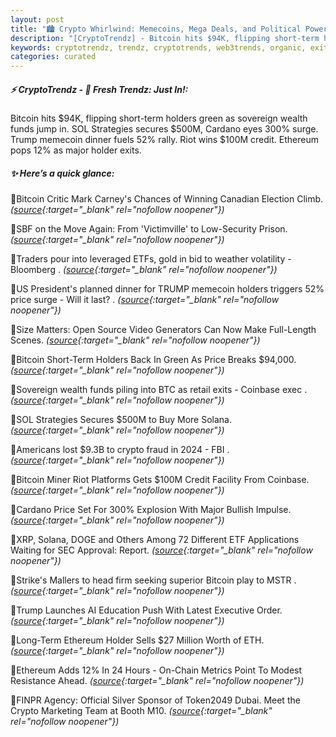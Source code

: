 ```yaml
---
layout: post
title: "🏙️ Crypto Whirlwind: Memecoins, Mega Deals, and Political Power Plays"
description: "[CryptoTrendz] - Bitcoin hits $94K, flipping short-term holders green as sovereign wealth funds jump in. SOL Strategies secures $500M, Cardano eyes 300% surge. Trump memecoin dinner fuels 52% rally. Riot wins $100M credit. Ethereum pops 12% as major holder exits."
keywords: cryptotrendz, trendz, cryptotrends, web3trends, organic, exits, AI, DOGE, SEC, BTC, TRUMP, memecoin, Bitcoin, Ethereum, Miner, crypto
categories: curated
---
```


##### ⚡ CryptoTrendz - 📌 *Fresh Trendz: Just In!:*

Bitcoin hits $94K, flipping short-term holders green as sovereign wealth funds jump in. SOL Strategies secures $500M, Cardano eyes 300% surge. Trump memecoin dinner fuels 52% rally. Riot wins $100M credit. Ethereum pops 12% as major holder exits.

##### ✨ *Here’s a quick glance:*


🔹Bitcoin Critic Mark Carney's Chances of Winning Canadian Election Climb. *([source](https://s.avyag.com/ffkg){:target="_blank" rel="nofollow noopener"})*

🔹SBF on the Move Again: From 'Victimville' to Low-Security Prison. *([source](https://s.avyag.com/kdb8){:target="_blank" rel="nofollow noopener"})*

🔹Traders pour into leveraged ETFs, gold in bid to weather volatility - Bloomberg . *([source](https://s.avyag.com/zygi){:target="_blank" rel="nofollow noopener"})*

🔹US President's planned dinner for TRUMP memecoin holders triggers 52% price surge - Will it last? . *([source](https://s.avyag.com/57ci){:target="_blank" rel="nofollow noopener"})*

🔹Size Matters: Open Source Video Generators Can Now Make Full-Length Scenes. *([source](https://s.avyag.com/8aek){:target="_blank" rel="nofollow noopener"})*

🔹Bitcoin Short-Term Holders Back In Green As Price Breaks $94,000. *([source](https://s.avyag.com/pd1s){:target="_blank" rel="nofollow noopener"})*

🔹Sovereign wealth funds piling into BTC as retail exits - Coinbase exec . *([source](https://s.avyag.com/5985){:target="_blank" rel="nofollow noopener"})*

🔹SOL Strategies Secures $500M to Buy More Solana. *([source](https://s.avyag.com/79da){:target="_blank" rel="nofollow noopener"})*

🔹Americans lost $9.3B to crypto fraud in 2024 - FBI . *([source](https://s.avyag.com/s09q){:target="_blank" rel="nofollow noopener"})*

🔹Bitcoin Miner Riot Platforms Gets $100M Credit Facility From Coinbase. *([source](https://s.avyag.com/e5rv){:target="_blank" rel="nofollow noopener"})*

🔹Cardano Price Set For 300% Explosion With Major Bullish Impulse. *([source](https://s.avyag.com/jzs7){:target="_blank" rel="nofollow noopener"})*

🔹XRP, Solana, DOGE and Others Among 72 Different ETF Applications Waiting for SEC Approval: Report. *([source](https://s.avyag.com/rny3){:target="_blank" rel="nofollow noopener"})*

🔹Strike's Mallers to head firm seeking superior Bitcoin play to MSTR . *([source](https://s.avyag.com/r625){:target="_blank" rel="nofollow noopener"})*

🔹Trump Launches AI Education Push With Latest Executive Order. *([source](https://s.avyag.com/r5ox){:target="_blank" rel="nofollow noopener"})*

🔹Long-Term Ethereum Holder Sells $27 Million Worth of ETH. *([source](https://s.avyag.com/q15s){:target="_blank" rel="nofollow noopener"})*

🔹Ethereum Adds 12% In 24 Hours - On-Chain Metrics Point To Modest Resistance Ahead. *([source](https://s.avyag.com/vn8h){:target="_blank" rel="nofollow noopener"})*

🔹FINPR Agency: Official Silver Sponsor of Token2049 Dubai. Meet the Crypto Marketing Team at Booth M10. *([source](https://s.avyag.com/mc4u){:target="_blank" rel="nofollow noopener"})*

